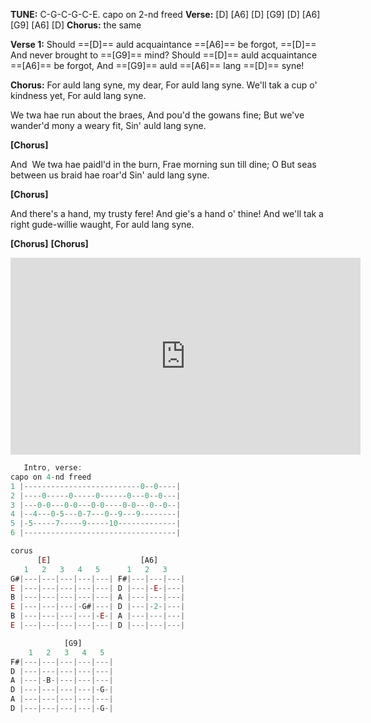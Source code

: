 
**TUNE:** C-G-C-G-C-E. capo on 2-nd freed
**Verse:** \[D] \[A6] \[D] \[G9] \[D] \[A6] \[G9] \[A6] \[D]
**Chorus:** the same

**Verse 1:**
 Should ==[D]== auld acquaintance ==[A6]== be forgot,
==[D]== And never brought to ==[G9]== mind?
Should ==[D]== auld acquaintance ==[A6]== be forgot,
And ==[G9]== auld ==[A6]== lang ==[D]== syne!

**Chorus:**
For auld lang syne, my dear,
For auld lang syne.
We'll tak a cup o' kindness yet,
For auld lang syne.


We twa hae run about the braes,
And pou'd the gowans fine;
But we've wander'd mony a weary fit,
Sin' auld lang syne.

**\[Chorus]**

And  We twa hae paidl'd in the burn,
Frae morning sun till dine;
O But seas between us braid hae roar'd
Sin' auld lang syne.

**\[Chorus]**

And there's a hand, my trusty fere!
And gie's a hand o' thine!
And we'll tak a right gude-willie waught,
For auld lang syne.

**\[Chorus]**
**\[Chorus]**

<iframe width="560" height="315" src="https://www.youtube.com/embed/0Ro1i2AVJ1Y?si=cRptdL-eev3WOVKY" title="YouTube video player" frameborder="0" allow="accelerometer; autoplay; clipboard-write; encrypted-media; gyroscope; picture-in-picture; web-share" referrerpolicy="strict-origin-when-cross-origin" allowfullscreen></iframe>

```java    
   Intro, verse:    
capo on 4-nd freed
1 |--------------------------0--0----|
2 |----0-----0-----0------0---0--0---|
3 |---0-0---0-0---0-0----0-0---0--0--|
4 |--4---0-5---0-7---0--9---9--------|
5 |-5-----7-----9-----10-------------|
6 |----------------------------------|	
```

```js    
corus
	  [E]					 [A6]				
   1   2   3   4   5	  1   2   3	  
G#|---|---|---|---|---| F#|---|---|---| 
E |---|---|---|---|---| D |---|-E-|---|
B |---|---|---|---|---| A |---|---|---| 
E |---|---|---|-G#|---| D |---|-2-|---| 
B |---|---|---|---|-E-| A |---|---|---| 
E |---|---|---|---|---| D |---|---|---| 

			[G9] 
  	1   2   3   4   5
F#|---|---|---|---|---| 
D |---|---|---|---|---| 
A |---|-B-|---|---|---| 
D |---|---|---|---|-G-|
A |---|---|---|---|---| 
D |---|---|---|---|-G-|
```

